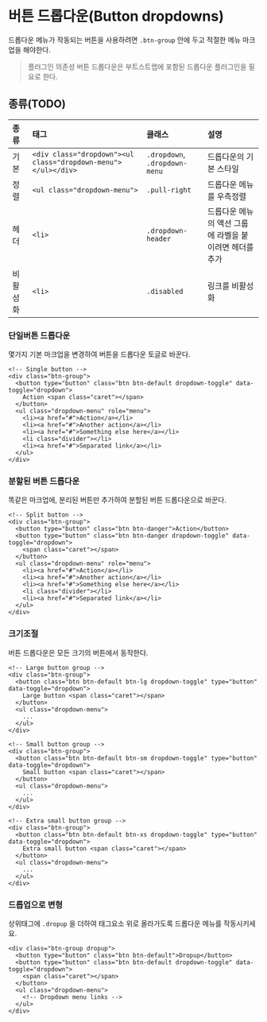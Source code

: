 <!--
{
    "id": 4204,
    "title": "버튼 드롭다운(Button dropdowns)",
    "outline": "드롭다운 메뉴가 작동되는 버튼을 사용하려면 `.btn-group` 안에 두고 적절한 메뉴 마크업을 해야한다.",
    "tags": ["widget", "component"],
    "order": [4, 2, 4],
    "thumbnail": "4.2.04.button-dropdowns.png"
}
-->

# 버튼 드롭다운(Button dropdowns)

드롭다운 메뉴가 작동되는 버튼을 사용하려면 `.btn-group` 안에 두고 적절한 메뉴 마크업을 해야한다.

> 플러그인 의존성
버튼 드롭다운은 부트스트랩에 포함된 드롭다운 플러그인을 필요로 한다.

## 종류(TODO)
종류 | 태그 | 클래스 | 설명
:-- | :-- | :-- | :--
기본 | `<div class="dropdown"><ul class="dropdown-menu"></ul></div>` | `.dropdown`, `.dropdown-menu` | 드롭다운의 기본 스타일
정렬 | `<ul class="dropdown-menu">` | `.pull-right` | 드롭다운 메뉴를 우측정렬
헤더 | `<li>` | `.dropdown-header` | 드롭다운 메뉴의 액션 그룹에 라벨을 붙이려면 헤더를 추가
비활성화 | `<li>` | `.disabled` | 링크를 비활성화

### 단일버튼 드롭다운
몇가지 기본 마크업을 변경하여 버튼을 드롭다운 토글로 바꾼다.

```
<!-- Single button -->
<div class="btn-group">
  <button type="button" class="btn btn-default dropdown-toggle" data-toggle="dropdown">
    Action <span class="caret"></span>
  </button>
  <ul class="dropdown-menu" role="menu">
    <li><a href="#">Action</a></li>
    <li><a href="#">Another action</a></li>
    <li><a href="#">Something else here</a></li>
    <li class="divider"></li>
    <li><a href="#">Separated link</a></li>
  </ul>
</div>
```

### 분할된 버튼 드롭다운
똑같은 마크업에, 분리된 버튼만 추가하여 분할된 버튼 드롭다운으로 바꾼다.

```
<!-- Split button -->
<div class="btn-group">
  <button type="button" class="btn btn-danger">Action</button>
  <button type="button" class="btn btn-danger dropdown-toggle" data-toggle="dropdown">
    <span class="caret"></span>
  </button>
  <ul class="dropdown-menu" role="menu">
    <li><a href="#">Action</a></li>
    <li><a href="#">Another action</a></li>
    <li><a href="#">Something else here</a></li>
    <li class="divider"></li>
    <li><a href="#">Separated link</a></li>
  </ul>
</div>
```

### 크기조절
버튼 드롭다운은 모든 크기의 버튼에서 동작한다.

```
<!-- Large button group -->
<div class="btn-group">
  <button class="btn btn-default btn-lg dropdown-toggle" type="button" data-toggle="dropdown">
    Large button <span class="caret"></span>
  </button>
  <ul class="dropdown-menu">
    ...
  </ul>
</div>

<!-- Small button group -->
<div class="btn-group">
  <button class="btn btn-default btn-sm dropdown-toggle" type="button" data-toggle="dropdown">
    Small button <span class="caret"></span>
  </button>
  <ul class="dropdown-menu">
    ...
  </ul>
</div>

<!-- Extra small button group -->
<div class="btn-group">
  <button class="btn btn-default btn-xs dropdown-toggle" type="button" data-toggle="dropdown">
    Extra small button <span class="caret"></span>
  </button>
  <ul class="dropdown-menu">
    ...
  </ul>
</div>
```

### 드롭업으로 변형
상위태그에 `.dropup` 을 더하여 태그요소 위로 올라가도록 드롭다운 메뉴를 작동시키세요.

```
<div class="btn-group dropup">
  <button type="button" class="btn btn-default">Dropup</button>
  <button type="button" class="btn btn-default dropdown-toggle" data-toggle="dropdown">
    <span class="caret"></span>
  </button>
  <ul class="dropdown-menu">
    <!-- Dropdown menu links -->
  </ul>
</div>
```